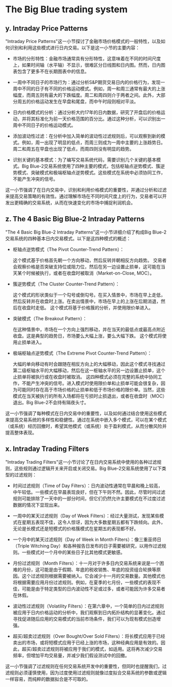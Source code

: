 # The Big Blue trading system

## y. Intraday Price Patterns

"Intraday Price Patterns"这一小节探讨了金融市场价格模式的一般特性，以及如何识别和利用这些模式进行日内交易。以下是这一小节的主要内容：

* 市场的分形特性：金融市场通常具有分形特性，这意味着在不同的时间尺度上，如果时间轴（水平轴）不显示，很难区分日线图和日内图。然而，日内图表包含了更多不在长期图表中的信息。

* 一周中不同日子的市场行为：通过分析S&P期货交易日内的价格行为，发现一周中不同的日子有不同的价格运动模式。例如，周一和周三通常有最大的上涨幅度，而周五则有最大的下跌幅度。周二和周四则介于两者之间。此外，大部分周五的价格运动发生在早盘和尾盘，而中午时段则相对平淡。

* 日内价格模式的分析：通过分析大约17年的日内数据，研究了开盘后的价格运动，并将其标准化为前一天价格范围的百分比。通过这种分析，可以识别出一周中不同日子的价格运动模式。

* 添加波动性过滤：在分析中加入简单的波动性过滤规则后，可以观察到新的模式。例如，周一出现了明显的低点，而周三则成为一周中主要的上涨趋势日。周二和周五在早盘也出现了低点，而周四则没有明显的趋势。

* 识别关键的基本模式：为了编写交易系统代码，需要识别几个关键的基本模式。Big Blue-2交易系统使用了四种主要的模式，包括枢轴点逆势模式、簇逆势模式、突破模式和极端枢轴点逆势模式。这些模式在系统中必须协同工作，不能产生冲突的信号。

这一小节强调了在日内交易中，识别和利用价格模式的重要性，并通过分析和过滤来提高交易策略的有效性。通过理解市场在不同时间尺度上的行为，交易者可以开发出更精确的交易系统，从而在快速变化的市场中捕捉利润机会。

## z. The 4 Basic Big Blue-2 Intraday Patterns

"The 4 Basic Big Blue-2 Intraday Patterns"这一小节详细介绍了构成Big Blue-2交易系统的四种基本日内交易模式。以下是这四种模式的概述：

* 枢轴点逆势模式（The Pivot Counter-Trend Pattern）：

    这个模式基于价格首先朝一个方向移动，然后反转并朝相反方向趋势。
    交易者会观察价格是否突破支持位或阻力位，然后在另一边设置止损单，这可能在当天某个时候被执行，或者在收盘时被取消（Market-on-Close, MOC）。

* 簇逆势模式（The Cluster Counter-Trend Pattern）：

    这个模式的形状类似于一个勾号或倒勾号。在买入情景中，市场在早上走低，然后反转并在收盘时上涨。在卖出情景中，市场在早上的上涨在后期消退，然后在收盘时走低。
    这个模式将基于价格簇的分析，并使用限价单进入。

* 突破模式（The Breakout Pattern）：

    在这种情景中，市场在一个方向上强烈移动，并在当天的最低点或最高点附近收盘。这是典型的趋势日，市场要么大幅上涨，要么大幅下跌。
    这个模式将使用止损单进入。

* 极端枢轴点逆势模式（The Extreme Pivot Counter-Trend Pattern）：

    大幅的单向移动有时会跟随在相反方向上的大幅移动，因此这个模式寻找通过第二级枢轴水平的大幅移动，然后在这一枢轴水平的另一边设置止损单，这个止损单将被执行或在收盘时被取消。
    这四种模式必须在完整的系统中协同工作，不能产生冲突的信号。进入模式时使用限价单和止损单可能会很复杂，因为可能同时存在高于市场价格的止损单和低于市场价格的限价单。当然，这些模式在当天被执行的所有入场都将在亏损时止损退出，或者在收盘时（MOC）退出。Big Blue-2不会持有隔夜头寸。

这一小节强调了每种模式在日内交易中的重要性，以及如何通过结合使用这些模式来提高交易系统的多样性和稳健性。通过在系统中嵌入多个模式，可以在某个模式（或系统）经历回撤时，希望其他模式（或系统）处于盈利模式，从而分散风险并提高整体表现。

## x. Intraday Trading Filters

"Intraday Trading Filters"这一小节讨论了在日内交易系统中使用的各种过滤规则，这些规则通过逻辑开关来开启或关闭交易。Big Blue-2交易系统使用了以下类型的过滤规则：

* 时间过滤规则（Time of Day Filters）：日内波动性通常在早晨和晚上较高，中午较低。一些模式在早晨表现良好，但在下午则不然。因此，尽管时间过滤规则可能排除了一天中的一部分时间，但它们仍然允许主要模式在不过度过滤数据的情况下显现出来。

* 一周中的某天过滤规则（Day of Week Filters）：经过大量测试，发现某些模式在星期五表现不佳，这令人惊讶，因为大多数星期五都有下跌倾向。此外，无论是长模式还是短模式的价格簇模式在星期五的表现都不好。

* 一个月中的某天过滤规则（Day of Week in Month Filters）：像三重巫师日（Triple Witching Day）和各种报告日发布的日子需要被研究，以用作过滤规则。一些模式对一个月中的某些日子比其他模式更敏感。

* 月份过滤规则（Month Filters）：十一月对于许多日内交易系统来说是一个困难的月份，这可能是由于假期、年底的税收销售、年底的投资组合轮换等原因。这个过滤规则根据需要被纳入。它会减少十一月的交易数量。其他模式也将根据需要应用月份过滤规则。例如，在夏季的七月份，一些模式的表现不佳，可能是由于特定类型的日内波动性不足或过多，或者可能因为许多交易者在休假。

* 波动性过滤规则（Volatility Filters）：在第六章中，一个简单的日内过滤规则被应用于日内价格运动的分析中，我们观察到日内拓扑结构的显著变化。通过寻找促进随后应用的交易模式的当前市场条件，我们可以为现有模式创造增强。

* 超买/超卖过滤规则（Over Bought/Over Sold Filters）：将长模式应用于已经卖出的市场，或将短模式应用于已经上涨的市场，这种经典应用是有效的。因此，超买/超卖过滤规则将被应用于我们的模式，如适用。这将再次减少交易频率，但增加平均交易量，并减少我们假设测试中的回撤。

这一小节强调了过滤规则在任何交易系统开发中的重要性，但同时也提醒我们，过滤规则必须谨慎使用，因为过度使用过滤规则就像过度拟合交易系统的参数或逻辑一样容易，而纯粹的数据拟合是不可取的。
